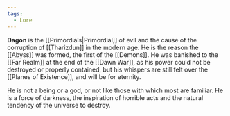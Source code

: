 ```yaml
---
tags:
  - Lore
---
```

**Dagon** is the [[Primordials|Primordial]] of evil and the cause of the corruption of [[Tharizdun]] in the modern age. He is the reason the [[Abyss]] was formed, the first of the [[Demons]]. He was banished to the [[Far Realm]] at the end of the [[Dawn War]], as his power could not be destroyed or properly contained, but his whispers are still felt over the [[Planes of Existence]], and will be for eternity.

He is not a being or a god, or not like those with which most are familiar. He is a force of darkness, the inspiration of horrible acts and the natural tendency of the universe to destroy.